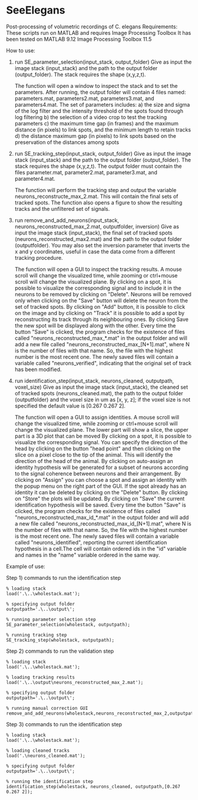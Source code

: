 # SeeElegans
Post-processing of volumetric recordings of C. elegans
Requirements:
These scripts run on MATLAB and requires Image Processing Toolbox
It has been tested on MATLAB 9.12 Image Processing Toolbox 11.5

How to use:
1) run SE_parameter_selection(input_stack, output_folder)
   Give as input the image stack (input_stack) and the path to the output folder (output_folder). 
   The stack requires the shape (x,y,z,t). 

   The function will open a window to inspect the stack and to set the parameters. 
   After running, the output folder will contain 4 files named: parameters.mat, parameters2.mat, parameters3.mat, 
   and parameters4.mat. 
   The set of parameters includes:
	a) the size and sigma of the log filter and the intensity threshold of the spots found through log filtering
	b) the selection of a video crop to test the tracking parameters
	c) the maximum time gap (in frames) and the maximum distance (in pixels) to link spots, and the minimum length to 
	   retain tracks
	d) the distance maximum gap (in pixels) to link spots based on the preservation of the distances among spots

2) run SE_tracking_step(input_stack, output_folder) 
   Give as input the image stack (input_stack) and the path to the output folder (output_folder). 
   The stack requires the shape (x,y,z,t). The output folder must contain the files parameter.mat, parameter2.mat, 
   parameter3.mat, and parameter4.mat. 
   
   The function will perform the tracking step and output the variable 
   neurons_reconstructe_max_2.mat. This will contain the final sets of tracked spots. The function also opens a figure to show
   the resulting tracks and the unfiltered set of signals.

3) run remove_and_add_neurons(input_stack, neurons_reconstructed_max_2.mat, outputfolder, inversion)
   Give as input the image stack (input_stack), the final set of tracked spots (neurons_reconstructed_max2.mat) 
   and the path to the output folder (outputfolder). You may also set the inversion parameter that inverts the x and y 
   coordinates, useful in case the data come from a different tracking procedure.
   
   The function will open a GUI to inspect the tracking results. A mouse scroll will change the visualized time, 
   while zooming or ctrl+mouse scroll will change the visualized plane. By clicking on a spot, it is possible to visualize the 
   corresponding signal and to include it in the neurons to be removed by clicking on "Delete". Neurons will be removed only when
   clicking on the "Save" button will delete the neuron from the set of tracked spots. By clicking on "Add" button, it is
   possible to click on the image and by clicking on "Track" it is possible to add a spot by reconstructing its track through its
   neighbouring ones. By clicking Save the new spot will be displayed along with the other.
   Every time the button "Save" is clicked, the program checks for the existence of files called 
   "neurons_reconstructed_max_*.mat" in the output folder and will add a new file called "neurons_reconstructed_max_[N+1].mat",
   where N is the number of files with that name. So, the file with the highest number is the most recent one. The newly saved
   files will contain a variable called "neurons_verified", indicating that the original set of track has been modified. 
 
4) run identification_step(input_stack, neurons_cleaned, outputpath, voxel_size)
   Give as input the image stack (input_stack), the cleaned set of tracked spots (neurons_cleaned.mat), the path to the output 
   folder (outputfolder) and the voxel size in um as [x, y, z]; if the voxel size is not specified the default value is 
   [0.267 0.267 2].
   
   The function will open a GUI to assign identities. A mouse scroll will change the visualized time, while zooming or ctrl+mouse
   scroll will change the visualized plane. The lower part will show a slice, the upper part is a 3D plot that can be moved
   By clicking on a spot, it is possible to visualize the corresponding signal. You can specify the direction of the head by clicking
   on the button "head point" and then clicking on the slice on a pixel close to the tip of the animal. This will identify the
   direction of the head of the animal. By clicking on auto-assign an identity hypothesis will be generated for a subset of neurons
   according to the signal coherence between neurons and their arrangement. By clicking on "Assign" you can choose a spot and assign
   an identity with the popup menu on the right part of the GUI. If the spot already has an identity it can be deleted by clicking on
   the "Delete" button. By clicking on "Store" the plots will be updated. By clicking on "Save" the current identification hypothesis
   will be saved. Every time the button "Save" is clicked, the program checks for the existence of files called 
   "neurons_reconstructed_max_id_*.mat" in the output folder and will add a new file called "neurons_reconstructed_max_id_[N+1].mat",
   where N is the number of files with that name. So, the file with the highest number is the most recent one. The newly saved
   files will contain a variable called "neurons_identified", reporting the current identification hypothesis in a cell.The cell will
   contain ordered ids in the "id" variable and names in the "name" variable ordered in the same way.
   



Example of use:

Step 1) commands to run the identification step

	% loading stack
	load('.\..\wholestack.mat');

	% specifying output folder
	outputpath='.\..\output\';

	% running parameter selection step
	SE_parameter_selection(wholestack, outputpath);

	% running tracking step
	SE_tracking_step(wholestack, outputpath);


Step 2) commands to run the validation step

	% loading stack
	load('.\..\wholestack.mat');

	% loading tracking results
	load('.\..\output\neurons_reconstructed_max_2.mat');

	% specifying output folder
	outputpath='.\..\output\';

	% running manual correction GUI
	remove_and_add_neurons(wholestack,neurons_reconstructed_max_2,outputpath);



Step 3) commands to run the identification step

	% loading stack
	load('.\..\wholestack.mat');

	% loading cleaned tracks
	load('.\neurons_cleaned.mat');

	% specifying output folder
	outputpath='.\..\output\';

	% running the identification step
	identification_step(wholestack, neurons_cleaned, outputpath,[0.267 0.267 2]);

